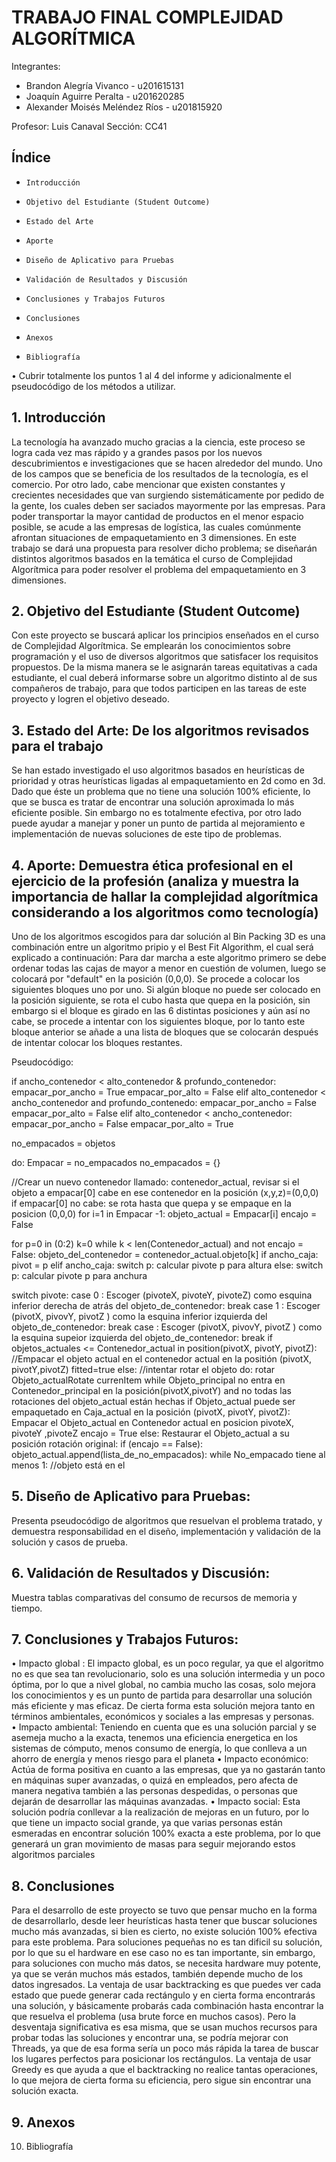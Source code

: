 # TRABAJO FINAL COMPLEJIDAD ALGORÍTMICA

Integrantes:

* Brandon Alegría Vivanco - u201615131 
* Joaquín Aguirre Peralta - u201620285 
* Alexander Moisés Meléndez Ríos - u201815920

Profesor: Luis Canaval Sección: CC41

## Índice

*     Introducción
*     Objetivo del Estudiante (Student Outcome)
*     Estado del Arte
*     Aporte
*     Diseño de Aplicativo para Pruebas
*     Validación de Resultados y Discusión
*     Conclusiones y Trabajos Futuros
*     Conclusiones
*     Anexos
*     Bibliografía

• Cubrir totalmente los puntos 1 al 4 del informe y adicionalmente el pseudocódigo de los métodos a utilizar.
## 1. Introducción

La tecnología ha avanzado mucho gracias a la ciencia, este proceso se logra cada vez mas rápido y a grandes pasos por los nuevos descubrimientos e investigaciones que se hacen alrededor del mundo. Uno de los campos que se beneficia de los resultados de la tecnología, es el comercio. Por otro lado, cabe mencionar que existen constantes y crecientes necesidades que van surgiendo sistemáticamente por pedido de la gente, los cuales deben ser saciados mayormente por las empresas. Para poder transportar la mayor cantidad de productos en el menor espacio posible, se acude a las empresas de logística, las cuales comúnmente afrontan situaciones de empaquetamiento en 3 dimensiones. En este trabajo se dará una propuesta para resolver dicho problema; se diseñarán distintos algoritmos basados en la temática el curso de Complejidad Algorítmica para poder resolver el problema del empaquetamiento en 3 dimensiones.

## 2. Objetivo del Estudiante (Student Outcome)

Con este proyecto se buscará aplicar los principios enseñados en el curso de Complejidad Algorítmica. Se emplearán los conocimientos sobre programación y el uso de diversos algoritmos que satisfacer los requisitos propuestos. De la misma manera se le asignarán tareas equitativas a cada estudiante, el cual deberá informarse sobre un algoritmo distinto al de sus compañeros de trabajo, para que todos participen en las tareas de este proyecto y logren el objetivo deseado.

## 3. Estado del Arte: De los algoritmos revisados para el trabajo

Se han estado investigado el uso algoritmos basados en heurísticas de prioridad y otras heurísticas ligadas al empaquetamiento en 2d como en 3d. Dado que éste un problema que no tiene una solución 100% eficiente, lo que se busca es tratar de encontrar una solución aproximada lo más eficiente posible. Sin embargo no es totalmente efectiva, por otro lado puede ayudar a manejar y poner un punto de partida al mejoramiento e implementación de nuevas soluciones de este tipo de problemas.

## 4. Aporte: Demuestra ética profesional en el ejercicio de la profesión (analiza y muestra la importancia de hallar la complejidad algorítmica considerando a los algoritmos como tecnología)

Uno de los algoritmos escogidos para dar solución al Bin Packing 3D es una combinación entre un algoritmo pripio y el Best Fit Algorithm, el cual será explicado a continuación: Para dar marcha a este algoritmo primero se debe ordenar todas las cajas de mayor a menor en cuestión de volumen, luego se colocará por "default" en la posición (0,0,0). Se procede a colocar los siguientes bloques uno por uno. Si algún bloque no puede ser colocado en la posición siguiente, se rota el cubo hasta que quepa en la posición, sin embargo si el bloque es girado en las 6 distintas posiciones y aún así no cabe, se procede a intentar con los siguientes bloque, por lo tanto este bloque anterior se añade a una lista de bloques que se colocarán después de intentar colocar los bloques restantes.

Pseudocódigo:

if ancho_contenedor < alto_contenedor & profundo_contenedor: empacar_por_ancho = True empacar_por_alto = False elif alto_contenedor < ancho_contenedor and profundo_contenedo: empacar_por_ancho = False empacar_por_alto = False elif alto_contenedor < ancho_contenedor: empacar_por_ancho = False empacar_por_alto = True

no_empacados = objetos

do: Empacar = no_empacados no_empacados = {}

//Crear un nuevo contenedor llamado: contenedor_actual, revisar si el objeto a empacar[0] cabe en ese contenedor en la posición (x,y,z)=(0,0,0)
if empacar[0] no cabe: se rota hasta que quepa y se empaque en la posicion (0,0,0) for i=1 in Empacar -1: objeto_actual = Empacar[i] encajo = False

for p=0 in (0:2) k=0 while k < len(Contenedor_actual) and not encajo = False: objeto_del_contenedor = contenedor_actual.objeto[k] if ancho_caja: pivot = p elif ancho_caja: switch p: calcular pivote p para altura
else: switch p: calcular pivote p para anchura

switch pivote: case 0 : Escoger (pivoteX, pivoteY, pivoteZ) como esquina inferior derecha de atrás del objeto_de_contenedor: break case 1 : Escoger (pivotX, pivovY, pivotZ ) como la esquina inferior izquierda del objeto_de_contenedor: break case : Escoger (pivotX, pivovY, pivotZ ) como la esquina supeior izquierda del objeto_de_contenedor: break if objetos_actuales <= Contenedor_actual in position(pivotX, pivotY, pivotZ): //Empacar el objeto actual en el contenedor actual en la positión (pivotX, pivotY,pivotZ) fitted=true else: //intentar rotar el objeto do: rotar Objeto_actualRotate currenItem while Objeto_principal no entra en Contenedor_principal en la posición(pivotX,pivotY) and no todas las rotaciones del objeto_actual están hechas if Objeto_actual puede ser empaquetado en Caja_actual en la posición (pivotX, pivotY, pivotZ): Empacar el Objeto_actual en Contenedor actual en posicion pivoteX, pivoteY ,pivoteZ encajo = True else: Restaurar el Objeto_actual a su posición rotación original: if (encajo == False): objeto_actual.append(lista_de_no_empacados): while No_empacado tiene al menos 1: //objeto está en el

## 5. Diseño de Aplicativo para Pruebas:
 Presenta pseudocódigo de algoritmos que resuelvan el problema tratado, y demuestra responsabilidad en el diseño, implementación y validación de la solución y casos de prueba.

## 6. Validación de Resultados y Discusión: 
Muestra tablas comparativas del consumo de recursos de memoria y tiempo.

## 7. Conclusiones y Trabajos Futuros: 
•	Impacto global	: El impacto global, es un poco regular, ya que el algoritmo no es que sea tan revolucionario, solo es una solución intermedia y un poco óptima, por lo que a nivel global, no cambia mucho las cosas, solo mejora los conocimientos y es un punto de partida para desarrollar una solución más eficiente y mas eficaz. De cierta forma esta solución mejora tanto en términos ambientales, económicos  y sociales a las empresas y personas.						
•	Impacto ambiental: Teniendo en cuenta que es una solución parcial y se asemeja mucho a la exacta, tenemos una eficiencia energetica en los sistemas de cómputo, menos consumo de energía, lo que conlleva a un ahorro de energía y menos riesgo para el planeta
•	Impacto económico: Actúa de forma positiva en cuanto a las empresas, que ya no gastarán tanto en máquinas super avanzadas, o quizá en empleados, pero afecta de manera negativa también a las personas despedidas, o personas que dejarán de desarrollar las máquinas avanzadas.
•	Impacto social: Esta solución podría conllevar a la realización de mejoras en un futuro, por lo que tiene un impacto social grande, ya que varias personas están esmeradas en encontrar solución 100% exacta a este problema, por lo que generará un gran movimiento de masas para seguir mejorando estos algoritmos parciales


## 8. Conclusiones 
Para el desarrollo de este proyecto se tuvo que pensar mucho en la forma de desarrollarlo, desde leer heurísticas hasta tener que buscar soluciones mucho más avanzadas, si bien es cierto, no existe solución 100% efectiva para este problema. Para soluciones pequeñas no es tan dificil su solución, por lo que su el hardware en ese caso no es tan importante, sin embargo, para soluciones con mucho más datos, se necesita hardware muy potente, ya que se verán muchos más estados, también depende mucho de los datos ingresados. La ventaja de usar backtracking es que puedes ver cada estado que puede generar cada rectángulo y en cierta forma encontrarás una solución, y básicamente probarás cada combinación hasta encontrar la que resuelva el problema (usa brute force en muchos casos). Pero la desventaja significativa es esa misma, que se usan muchos recursos para probar todas las soluciones y encontrar una, se podría mejorar con Threads, ya que de esa forma sería un poco más rápida la tarea de buscar los lugares perfectos para posicionar los rectángulos. La ventaja de usar Greedy es que ayuda a que el backtracking no realice tantas operaciones, lo que mejora de cierta forma su eficiencia, pero sigue sin encontrar una solución exacta.
## 9. Anexos
10. Bibliografía
